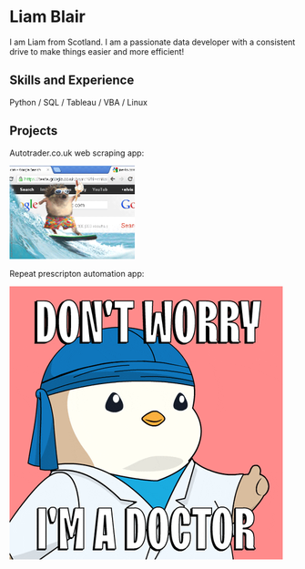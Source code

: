 # Liam Blair

I am Liam from Scotland. I am a passionate data developer with a consistent drive to make things easier and more efficient!

## Skills and Experience
Python / SQL / Tableau / VBA / Linux

## Projects

Autotrader.co.uk web scraping app: 

<img src="https://github.com/liamjblair/liamjblair/blob/main/giphy.gif" width="220"/> 

Repeat prescripton automation app:

<img src="https://github.com/liamjblair/liamjblair/blob/main/doctor.gif" wigth="100">
